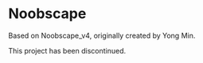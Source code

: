 # Noobscape
Based on Noobscape_v4, originally created by Yong Min.

This project has been discontinued.
